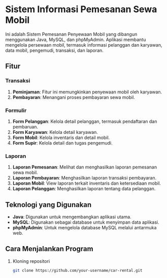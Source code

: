 # Sistem Informasi Pemesanan Sewa Mobil

Ini adalah Sistem Pemesanan Penyewaan Mobil yang dibangun menggunakan Java, MySQL, dan phpMyAdmin. Aplikasi membantu mengelola persewaan mobil, termasuk informasi pelanggan dan karyawan, data mobil, pengemudi, transaksi, dan laporan.

## Fitur

### Transaksi
1. **Peminjaman**: Fitur ini memungkinkan penyewaan mobil oleh karyawan.
2. **Pembayaran**: Menangani proses pembayaran sewa mobil.

### Formulir
1. **Form Pelanggan**: Kelola detail pelanggan, termasuk pendaftaran dan pembaruan.
2. **Form Karyawan**: Kelola detail karyawan.
3. **Form Mobil**: Kelola inventaris dan detail mobil.
4. **Form Supir**: Kelola detail dan tugas pengemudi.

### Laporan
1. **Laporan Pemesanan**: Melihat dan menghasilkan laporan pemesanan sewa mobil.
2. **Laporan Pembayaran**: Menghasilkan laporan transaksi pembayaran.
3. **Laporan Mobil**: View laporan terkait inventaris dan ketersediaan mobil.
4. **Laporan Pelanggan**: Menghasilkan laporan tentang data pelanggan.

## Teknologi yang Digunakan
- **Java**: Digunakan untuk mengembangkan aplikasi utama.
- **MySQL**: Digunakan sebagai database untuk menyimpan data aplikasi.
- **phpMyAdmin**: Untuk mengelola database MySQL melalui antarmuka web.

## Cara Menjalankan Program

1. Kloning repositori
   ```bash
   git clone https://github.com/your-username/car-rental.git
